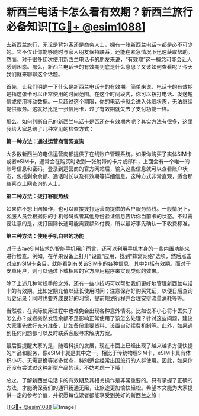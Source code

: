 # 新西兰电话卡怎么看有效期？新西兰旅行必备知识[[TG💪+ @esim1088](https://t.me/s/esim1088)]

去新西兰旅行，无论是背包客还是商务人士，拥有一张新西兰电话卡都是必不可少的。它不仅让你能够随时与家人朋友保持联系，还能在紧急情况下迅速获取帮助。然而，对于很多初次使用新西兰电话卡的朋友来说，“有效期”这一概念可能会让人感到困惑。那么，新西兰电话卡的有效期到底是什么意思？又该如何查看呢？今天我们就来聊聊这个话题。

首先，让我们明确一下什么是新西兰电话卡的有效期。简单来说，电话卡的有效期是指这张卡可以正常使用的时间范围。在这个时间段内，你可以拨打电话、发送短信或使用移动数据。一旦超过这个期限，你的电话卡就会进入休眠状态，无法继续提供服务。这就好比是一张信用卡，过了有效期就失去了支付功能一样。

那么，如何判断自己的新西兰电话卡是否还在有效期内呢？其实方法有很多，这里我给大家总结了几种常见的检查方式：

**第一种方法：通过运营商官网查询**

大多数新西兰的电信运营商都提供了在线账户管理系统。如果你购买了实体SIM卡或者eSIM卡，通常会在购买时收到一张附带的卡片或邮件，上面会有一个唯一的账号信息和密码。登录到运营商的官方网站后，输入这些信息就可以查看账户状态，包括剩余余额、通话时长以及有效期等详细信息。这种方式非常直观，适合那些喜欢上网查询的人士。

**第二种方法：拨打客服热线**

如果你不想上网操作，也可以直接拨打运营商提供的客户服务热线。一般情况下，客服人员会根据你的手机号码或者其他身份验证信息告诉你当前卡的状态。不过需要注意的是，拨打国际长途可能需要额外付费，所以最好事先确认一下收费标准。

**第三种方法：使用手机自带的功能**

对于支持eSIM技术的智能手机用户而言，还可以利用手机本身的一些内置功能来进行检查。例如，在苹果设备上打开“设置”应用，找到“蜂窝网络”选项，然后点击对应的SIM卡条目，就能看到有关该SIM卡的各种信息，其中包括有效期。而对于安卓用户，则可以通过下载相应的官方应用程序来实现类似的效果。

除了上述几种常规手段之外，还有一些小技巧可以帮助我们更好地管理新西兰电话卡的有效期。比如定期充值以延长使用时间；注意保存好购买凭证，以便日后查询历史记录；同时也要养成良好的习惯，提前规划行程并合理安排流量消耗等等。

当然啦，在实际使用过程中也难免会出现各种意外情况。比如说不小心将卡丢失了怎么办？或者突然发现余额不足影响正常使用了该怎么处理？针对这些问题，建议大家事先做好充分准备，比如备份重要资料、设置自动续费机制等。此外，如果遇到任何问题都可以及时联系客服寻求解决方案。

最后要提醒大家的是，随着科技的发展，现在市面上已经出现了越来越多方便快捷的产品和服务，像eSIM卡就是其中之一。相比于传统物理SIM卡，eSIM卡具有体积小巧、无需更换等诸多优点，特别适合经常出国旅行的人群使用。因此，如果你还没有尝试过这种新型产品的话，不妨考虑一下哦！

总之，了解新西兰电话卡的有效期及其相关操作是非常重要的。只有掌握了正确的方法，才能确保我们的通讯畅通无阻，让旅途更加愉快轻松。希望本文能为大家提供一定的参考价值，并祝愿每位读者都能享受到美好的新西兰之旅！ 

[[TG💪+ @esim1088](https://t.me/s/esim1088) ![Image](https://i.postimg.cc/4NQfJmqS/Snipaste-2025-05-13-00-14-12.png)]